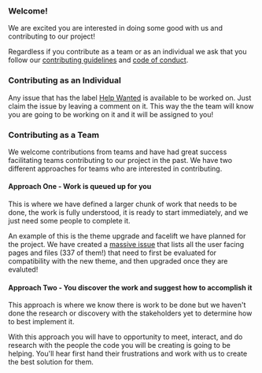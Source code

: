 ### Welcome!

We are excited you are interested in doing some good with us and contributing to our project!

Regardless if you contribute as a team or as an individual we ask that you follow our [contributing guidelines](CONTRIBUTING.md) and [code of conduct](code-of-conduct.md).

### Contributing as an Individual

Any issue that has the label [Help Wanted](https://github.com/rubyforgood/human-essentials/issues?q=is%3Aissue+is%3Aopen+label%3A%22Help+Wanted%22) is available to be worked on. Just claim the issue by leaving a comment on it. This way the the team will know you are going to be working on it and it will be assigned to you!

### Contributing as a Team

We welcome contributions from teams and have had great success facilitating teams contributing to our project in the past. We have two different approaches for teams who are interested in contributing. 

#### Approach One - Work is queued up for you

This is where we have defined a larger chunk of work that needs to be done, the work is fully understood, it is ready to start immediately, and we just need some people to complete it.

An example of this is the theme upgrade and facelift we have planned for the project. We have created a [massive issue](https://github.com/rubyforgood/human-essentials/issues/2965) that lists all the user facing pages and files (337 of them!) that need to first be evaluated for compatibility with the new theme, and then upgraded once they are evaluted!

#### Approach Two - You discover the work and suggest how to accomplish it

This approach is where we know there is work to be done but we haven't done the research or discovery with the stakeholders yet to determine how to best implement it.

With this approach you will have to opportunity to meet, interact, and do research with the people the code you will be creating is going to be helping. You'll hear first hand their frustrations and work with us to create the best solution for them.

